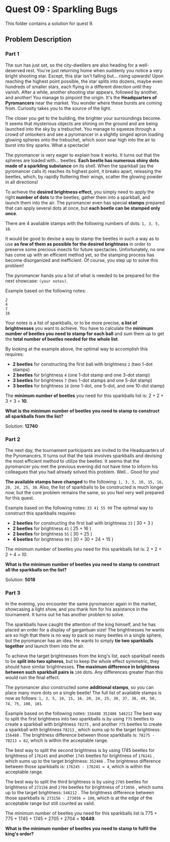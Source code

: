 # Quest 09 : Sparkling Bugs

This folder contains a solution for quest 9.

## Problem Description

### Part 1

The sun has just set, so the city-dwellers are also heading for a well-deserved rest. You're just returning home when suddenly you notice a very bright shooting star. Except, this star isn't falling but... rising upwards! Upon reaching the highest point possible, the star splits into dozens, maybe even hundreds of smaller stars, each flying in a different direction until they vanish. After a while, another shooting star appears, followed by another, and another! You manage to pinpoint the origin. It's the **Headquarters of Pyromancers** near the market. You wonder where these bursts are coming from. Curiosity takes you to the source of the light.

The closer you get to the building, the brighter your surroundings become. It seems that mysterious objects are shining on the ground and are being launched into the sky by a trebuchet. You manage to squeeze through a crowd of onlookers and see a pyromancer in a slightly singed apron loading glowing spheres onto the trebuchet, which soon soar high into the air to burst into tiny sparks. What a spectacle!

The pyromancer is very eager to explain how it works. It turns out that the spheres are loaded with... beetles. **Each beetle has numerous shiny dots made of a sparkling substance** on its shell. When the sparkball (as the pyromancer calls it) reaches its highest point, it breaks apart, releasing the beetles, which, by rapidly fluttering their wings, scatter the glowing powder in all directions!

To achieve the **desired brightness effect**, you simply need to apply the right **number of dots** to the beetles, gather them into a sparkball, and launch them into the air. The pyromancer even has special **stamps** prepared that can apply several dots at once, but **each beetle can be stamped only once**.

There are 4 available stamps with the following numbers of dots: `1, 3, 5, 10`.

It would be good to devise a way to stamp the beetles in such a way as to use **as few of them as possible for the desired brightness** in order to preserve some precious insects for future spectacles. Unfortunately, no one has come up with an efficient method yet, so the stamping process has become disorganized and inefficient. Of course, you step up to solve this problem!

The pyromancer hands you a list of what is needed to be prepared for the next showcase: `(your notes)`.

Example based on the following notes:
```
2
4
7
16
```
Your notes is a list of sparkballs, or to be more precise, **a list of brightnesses** you want to achieve. You have to calculate the **minimum number of beetles you need to stamp for each ball** and sum them up to get the **total number of beetles needed for the whole list**.

By looking at the example above, the optimal way to accomplish this requires:

- **2 beetles** for constructing the first ball with brightness `2` (two 1-dot stamps)
- **2 beetles** for brightness `4` (one 1-dot stamp and one 3-dot stamp)
- **3 beetles** for brightness `7` (two 1-dot stamps and one 5-dot stamp)
- **3 beetles** for brightness `16` (one 1-dot, one 5-dot, and one 10-dot stamp)

The **minimum number of beetles** you need for this sparkballs list is: 2 + 2 + 3 + 3 = **10**.

**What is the minimum number of beetles you need to stamp to construct all sparkballs from the list?**

Solution: **12740**

### Part 2

The next day, the tournament participants are invited to the Headquarters of the Pyromancers. It turns out that the task involves sparkballs and devising the most efficient method to utilize the beetles. It seems that the pyromancer you met the previous evening did not have time to inform his colleagues that you had already solved this problem. Well... Good for you!

**The available stamps have changed** to the following: `1, 3, 5, 10, 15, 16, 20, 24, 25, 30`. Also, the list of sparkballs to be constructed is much longer now, but the core problem remains the same, so you feel very well prepared for this quest.

Example based on the following notes:
`
33
41
55
99
`
The optimal way to construct this sparkballs requires:

- **2 beetles** for constructing the first ball with brightness  `33`  ( 30 + 3 )
- **2 beetles** for brightness  `41`  ( 25 + 16 )
- **2 beetles** for brightness  `55`  ( 30 + 25 )
- **4 beetles** for brightness  `99`  ( 30 + 30 + 24 + 15 )

The minimum number of beetles you need for this sparkballs list is: 2 + 2 + 2 + 4 = *10*.

**What is the minimum number of beetles you need to stamp to construct all the sparkballs on the list?**

Solution: **5018**

### Part 3

In the evening, you encounter the same pyromancer again in the market, showcasing a light show, and you thank him for his assistance in the tournament. It turns out he has another problem to solve.

The sparkballs have caught the attention of the king himself, and he has placed an order for a display of gargantuan size! The brightnesses he wants are so high that there is no way to pack so many beetles in a single sphere, but the pyromancer has an idea. He wants to simply **tie two sparkballs together** and launch them into the air.

To achieve the target brightnesses from the king's list, each sparkball needs to be **split into two spheres**, but to keep the whole effect symmetric, they should have similar brightnesses. **The maximum difference in brightness between such sparkball pairs is** `100` dots. Any differences greater than this would ruin the final effect.

The pyromancer also constructed some **additional stamps**, so you can place many more dots on a single beetle! The full list of available stamps is now as follows: `1, 3, 5, 10, 15, 16, 20, 24, 25, 30, 37, 38, 49, 50, 74, 75, 100, 101`.

Example based on the following notes:
`
156488
352486
546212
`
The best way to split the first brightness into two sparkballs is by using  `775`  beetles to create a sparkball with brightness  `78275` , and another  `775`  beetles to create a sparkball with brightness  `78213` , which sums up to the target brightness:  `156488` . The brightness difference between those sparkballs is: `78275 - 78213 = 62`, which is within the acceptable range.

The best way to split the second brightness is by using  1745  beetles for brightness of  `176245`  and another  `1745`  beetles for brightness of  `176241` , which sums up to the target brightness: `352486` . The brightness difference between those sparkballs is: `176245 - 176241 = 4`, which is within the acceptable range.

The best way to split the third brightness is by using  `2705`  beetles for brightness of  `273156`  and  `2704`  beetles for brightness of  `273056` , which sums up to the target brightness: `546212` . The brightness difference between those sparkballs is: `273156 - 273056 = 100`, which is at the edge of the acceptable range but still counted as valid.

The minimum number of beetles you need for this sparkballs list is 775 + 775 + 1745 + 1745 + 2705 + 2704 = **10449**.

**What is the minimum number of beetles you need to stamp to fulfil the king's order?**